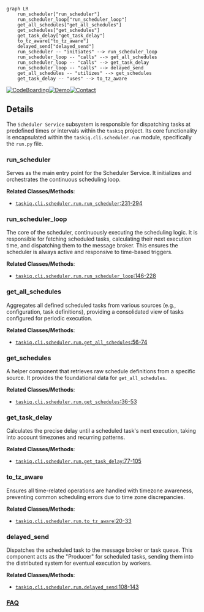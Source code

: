 ```mermaid
graph LR
    run_scheduler["run_scheduler"]
    run_scheduler_loop["run_scheduler_loop"]
    get_all_schedules["get_all_schedules"]
    get_schedules["get_schedules"]
    get_task_delay["get_task_delay"]
    to_tz_aware["to_tz_aware"]
    delayed_send["delayed_send"]
    run_scheduler -- "initiates" --> run_scheduler_loop
    run_scheduler_loop -- "calls" --> get_all_schedules
    run_scheduler_loop -- "calls" --> get_task_delay
    run_scheduler_loop -- "calls" --> delayed_send
    get_all_schedules -- "utilizes" --> get_schedules
    get_task_delay -- "uses" --> to_tz_aware
```

[![CodeBoarding](https://img.shields.io/badge/Generated%20by-CodeBoarding-9cf?style=flat-square)](https://github.com/CodeBoarding/GeneratedOnBoardings)[![Demo](https://img.shields.io/badge/Try%20our-Demo-blue?style=flat-square)](https://www.codeboarding.org/demo)[![Contact](https://img.shields.io/badge/Contact%20us%20-%20contact@codeboarding.org-lightgrey?style=flat-square)](mailto:contact@codeboarding.org)

## Details

The `Scheduler Service` subsystem is responsible for dispatching tasks at predefined times or intervals within the `taskiq` project. Its core functionality is encapsulated within the `taskiq.cli.scheduler.run` module, specifically the `run.py` file.

### run_scheduler
Serves as the main entry point for the Scheduler Service. It initializes and orchestrates the continuous scheduling loop.


**Related Classes/Methods**:

- <a href="https://github.com/taskiq-python/taskiq/blob/master/taskiq/cli/scheduler/run.py#L231-L294" target="_blank" rel="noopener noreferrer">`taskiq.cli.scheduler.run.run_scheduler`:231-294</a>


### run_scheduler_loop
The core of the scheduler, continuously executing the scheduling logic. It is responsible for fetching scheduled tasks, calculating their next execution time, and dispatching them to the message broker. This ensures the scheduler is always active and responsive to time-based triggers.


**Related Classes/Methods**:

- <a href="https://github.com/taskiq-python/taskiq/blob/master/taskiq/cli/scheduler/run.py#L146-L228" target="_blank" rel="noopener noreferrer">`taskiq.cli.scheduler.run.run_scheduler_loop`:146-228</a>


### get_all_schedules
Aggregates all defined scheduled tasks from various sources (e.g., configuration, task definitions), providing a consolidated view of tasks configured for periodic execution.


**Related Classes/Methods**:

- <a href="https://github.com/taskiq-python/taskiq/blob/master/taskiq/cli/scheduler/run.py#L56-L74" target="_blank" rel="noopener noreferrer">`taskiq.cli.scheduler.run.get_all_schedules`:56-74</a>


### get_schedules
A helper component that retrieves raw schedule definitions from a specific source. It provides the foundational data for `get_all_schedules`.


**Related Classes/Methods**:

- <a href="https://github.com/taskiq-python/taskiq/blob/master/taskiq/cli/scheduler/run.py#L36-L53" target="_blank" rel="noopener noreferrer">`taskiq.cli.scheduler.run.get_schedules`:36-53</a>


### get_task_delay
Calculates the precise delay until a scheduled task's next execution, taking into account timezones and recurring patterns.


**Related Classes/Methods**:

- <a href="https://github.com/taskiq-python/taskiq/blob/master/taskiq/cli/scheduler/run.py#L77-L105" target="_blank" rel="noopener noreferrer">`taskiq.cli.scheduler.run.get_task_delay`:77-105</a>


### to_tz_aware
Ensures all time-related operations are handled with timezone awareness, preventing common scheduling errors due to time zone discrepancies.


**Related Classes/Methods**:

- <a href="https://github.com/taskiq-python/taskiq/blob/master/taskiq/cli/scheduler/run.py#L20-L33" target="_blank" rel="noopener noreferrer">`taskiq.cli.scheduler.run.to_tz_aware`:20-33</a>


### delayed_send
Dispatches the scheduled task to the message broker or task queue. This component acts as the "Producer" for scheduled tasks, sending them into the distributed system for eventual execution by workers.


**Related Classes/Methods**:

- <a href="https://github.com/taskiq-python/taskiq/blob/master/taskiq/cli/scheduler/run.py#L108-L143" target="_blank" rel="noopener noreferrer">`taskiq.cli.scheduler.run.delayed_send`:108-143</a>




### [FAQ](https://github.com/CodeBoarding/GeneratedOnBoardings/tree/main?tab=readme-ov-file#faq)